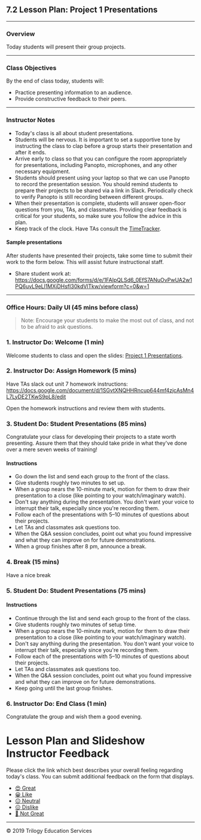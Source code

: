 ## 7.2 Lesson Plan: Project 1 Presentations

---

### Overview

Today students will present their group projects. 

---

### Class Objectives

By the end of class today, students will:

- Practice presenting information to an audience.
- Provide constructive feedback to their peers.

---

### Instructor Notes

- Today's class is all about student presentations.
- Students will be nervous. It is important to set a supportive tone by instructing the class to clap before a group starts their presentation and after it ends.
- Arrive early to class so that you can configure the room appropriately for presentations, including Panopto, microphones, and any other necessary equipment.
- Students should present using your laptop so that we can use Panopto to record the presentation session. You should remind students to prepare their projects to be shared via a link in Slack. Periodically check to verify Panopto is still recording between different groups.
- When their presentation is complete, students will answer open-floor questions from you, TAs, and classmates. Providing clear feedback is critical for your students, so make sure you follow the advice in this plan.
- Keep track of the clock. Have TAs consult the [TimeTracker](https://docs.google.com/spreadsheets/d/1R39_1vUOUcX6x1GlK4W7dYiLd02lFOcU8wsfldYpjqw/edit?usp=sharing).

#### Sample presentations  
After students have presented their projects, take some time to submit their work to the form below. This will assist future instructional staff.

  - Share student work at: https://docs.google.com/forms/d/e/1FAIpQLSd6_0EfS7ANuOvPwUA2w1PQ6uvL9eLl1MXjDHsfI30kdVlTkw/viewform?c=0&w=1


---

### Office Hours: Daily UI (45 mins before class) 

> Note: Encourage your students to make the most out of class, and not to be afraid to ask questions.  

### 1. Instructor Do: Welcome (1 min) 

Welcome students to class and open the slides: [Project 1 Presentations](https://docs.google.com/presentation/d/1y1uaNsKSVPGlwPWLs3EAr4nm2RkByBSx9hBlACfLZO4/edit#slide=id.g480f0dd0a7_0_1809). 

### 2. Instructor Do: Assign Homework (5 mins)

Have TAs slack out unit 7 homework instructions: https://docs.google.com/document/d/1SGvtXNQHHRncup644mf4zjcAsMn4L7LyDE2TKwS9pL8/edit

Open the homework instructions and review them with students.

### 3. Student Do: Student Presentations (85 mins)

Congratulate your class for developing their projects to a state worth presenting. Assure them that they should take pride in what they've done over a mere seven weeks of training!

#### Instructions
- Go down the list and send each group to the front of the class. 
- Give students roughly two minutes to set up.
- When a group nears the 10-minute mark, motion for them to draw their presentation to a close (like pointing to your watch/imaginary watch). 
- Don't say anything during the presentation. You don't want your voice to interrupt their talk, especially since you're recording them.
- Follow each of the presentations with 5–10 minutes of questions about their projects. 
- Let TAs and classmates ask questions too.
- When the Q&A session concludes, point out what you found impressive and what they can improve on for future demonstrations.
- When a group finishes after 8 pm, announce a break.

### 4. Break (15 mins)

Have a nice break

### 5. Student Do: Student Presentations (75 mins)

#### Instructions

- Continue through the list and send each group to the front of the class. 
- Give students roughly two minutes of setup time.
- When a group nears the 10-minute mark, motion for them to draw their presentation to a close (like pointing to your watch/imaginary watch). 
- Don't say anything during the presentation. You don't want your voice to interrupt their talk, especially since you're recording them.
- Follow each of the presentations with 5–10 minutes of questions about their projects. 
- Let TAs and classmates ask questions too.
- When the Q&A session concludes, point out what you found impressive and what they can improve on for future demonstrations.
- Keep going until the last group finishes.

### 6. Instructor Do: End Class (1 min)

Congratulate the group and wish them a good evening.

# Lesson Plan and Slideshow Instructor Feedback

Please click the link which best describes your overall feeling regarding today's class. You can submit additional feedback on the form that displays. 

- [:heart_eyes: Great](https://www.surveygizmo.com/s3/4346059/UX-UI-Instructor-Feedback?section=7.2&lp_useful=great)
- [:grinning: Like](https://www.surveygizmo.com/s3/4346059/UX-UI-Instructor-Feedback?section=7.2&lp_useful=like)
- [:neutral_face: Neutral](https://www.surveygizmo.com/s3/4346059/UX-UI-Instructor-Feedback?section=7.2&lp_useful=neutral)
- [:confounded: Dislike](https://www.surveygizmo.com/s3/4346059/UX-UI-Instructor-Feedback?section=7.2&lp_useful=dislike)
- [:triumph: Not Great](https://www.surveygizmo.com/s3/4346059/UX-UI-Instructor-Feedback?section=7.2&lp_useful=not%great)

---

© 2019 Trilogy Education Services